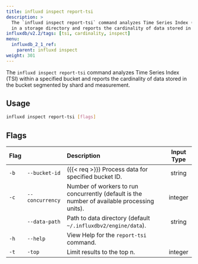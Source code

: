 ```yaml
---
title: influxd inspect report-tsi
description: >
  The `influxd inspect report-tsi` command analyzes Time Series Index (TSI) files
  in a storage directory and reports the cardinality of data stored in the files.
influxdb/v2.2/tags: [tsi, cardinality, inspect]
menu:
  influxdb_2_1_ref:
    parent: influxd inspect
weight: 301
---
```


The `influxd inspect report-tsi` command analyzes Time Series Index (TSI) within
a specified bucket and reports the cardinality of data stored in the bucket
segmented by shard and measurement.

## Usage
```sh
influxd inspect report-tsi [flags]
```

## Flags
| Flag  |                  | Description                                                                                  | Input Type |
| :---- | :--------------- | :------------------------------------------------------------------------------------------- | :--------: |
| `-b`  | `--bucket-id`    | ({{< req >}}) Process data for specified bucket ID.                                          |   string   |
| `-c ` | `--concurrency`  | Number of workers to run concurrently (default is the number of available processing units). |  integer   |
|       | `--data-path`    | Path to data directory (default `~/.influxdbv2/engine/data`).                                |   string   |
| `-h`  | `--help`         | View Help for the `report-tsi` command.                                                      |            |
| `-t`  | `-top`           | Limit results to the top n.                                                                  |  integer   |
